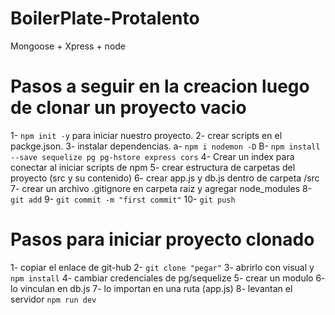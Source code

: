 # BoilerPlate-Protalento
Mongoose + Xpress + node

# Pasos a seguir en la creacion luego de clonar un proyecto vacio
1- `npm init -y` para iniciar nuestro proyecto.
2- crear scripts en el packge.json.
3- instalar dependencias.
 a- `npm i nodemon -D`
 B- `npm install --save sequelize pg pg-hstore express cors`
4- Crear un index para conectar al iniciar scripts de npm
5- crear estructura de carpetas del proyecto (src y su contenido)
6- crear app.js y db.js dentro de carpeta /src
7- crear un archivo .gitignore en carpeta raiz y agregar node_modules
8- `git add`
9- `git commit -m "first commit"`
10- `git push`

# Pasos para iniciar proyecto clonado
1- copiar el enlace de git-hub
2- `git clone "pegar"`
3- abrirlo con visual y `npm install`
4- cambiar credenciales de pg/sequelize
5- crear un modulo
6- lo vinculan en db.js
7- lo importan en una ruta (app.js)
8- levantan el servidor `npm run dev`